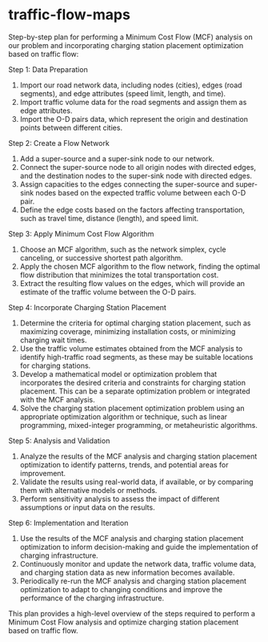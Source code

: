 # traffic-flow-maps

Step-by-step plan for performing a Minimum Cost Flow (MCF) analysis on our problem and incorporating charging station placement optimization based on traffic flow:

Step 1: Data Preparation
  1.	Import our road network data, including nodes (cities), edges (road segments), and edge attributes (speed limit, length, and time).
  2.	Import traffic volume data for the road segments and assign them as edge attributes.
  3.	Import the O-D pairs data, which represent the origin and destination points between different cities.
  
Step 2: Create a Flow Network
  1.	Add a super-source and a super-sink node to our network.
  2.	Connect the super-source node to all origin nodes with directed edges, and the destination nodes to the super-sink node with directed edges.
  3.	Assign capacities to the edges connecting the super-source and super-sink nodes based on the expected traffic volume between each O-D pair.
  4.	Define the edge costs based on the factors affecting transportation, such as travel time, distance (length), and speed limit.
  
Step 3: Apply Minimum Cost Flow Algorithm
  1.	Choose an MCF algorithm, such as the network simplex, cycle canceling, or successive shortest path algorithm.
  2.	Apply the chosen MCF algorithm to the flow network, finding the optimal flow distribution that minimizes the total transportation cost.
  3.	Extract the resulting flow values on the edges, which will provide an estimate of the traffic volume between the O-D pairs.
  
Step 4: Incorporate Charging Station Placement
  1.	Determine the criteria for optimal charging station placement, such as maximizing coverage, minimizing installation costs, or minimizing charging wait times.
  2.	Use the traffic volume estimates obtained from the MCF analysis to identify high-traffic road segments, as these may be suitable locations for charging stations.
  3.	Develop a mathematical model or optimization problem that incorporates the desired criteria and constraints for charging station placement. This can be a         separate optimization problem or integrated with the MCF analysis.
  4.	Solve the charging station placement optimization problem using an appropriate optimization algorithm or technique, such as linear programming, mixed-integer programming, or metaheuristic algorithms.
  
Step 5: Analysis and Validation
  1.	Analyze the results of the MCF analysis and charging station placement optimization to identify patterns, trends, and potential areas for improvement.
  2.	Validate the results using real-world data, if available, or by comparing them with alternative models or methods.
  3.	Perform sensitivity analysis to assess the impact of different assumptions or input data on the results.
  
Step 6: Implementation and Iteration
  1.	Use the results of the MCF analysis and charging station placement optimization to inform decision-making and guide the implementation of charging infrastructure.
  2.	Continuously monitor and update the network data, traffic volume data, and charging station data as new information becomes available.
  3.	Periodically re-run the MCF analysis and charging station placement optimization to adapt to changing conditions and improve the performance of the charging infrastructure.
  
This plan provides a high-level overview of the steps required to perform a Minimum Cost Flow analysis and optimize charging station placement based on traffic flow. 

